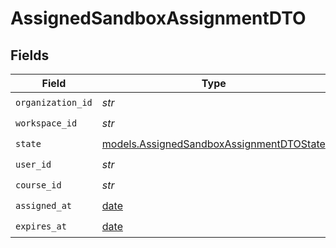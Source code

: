 # AssignedSandboxAssignmentDTO


## Fields

| Field                                                                                      | Type                                                                                       | Required                                                                                   | Description                                                                                |
| ------------------------------------------------------------------------------------------ | ------------------------------------------------------------------------------------------ | ------------------------------------------------------------------------------------------ | ------------------------------------------------------------------------------------------ |
| `organization_id`                                                                          | *str*                                                                                      | :heavy_check_mark:                                                                         | N/A                                                                                        |
| `workspace_id`                                                                             | *str*                                                                                      | :heavy_check_mark:                                                                         | N/A                                                                                        |
| `state`                                                                                    | [models.AssignedSandboxAssignmentDTOState](../models/assignedsandboxassignmentdtostate.md) | :heavy_check_mark:                                                                         | N/A                                                                                        |
| `user_id`                                                                                  | *str*                                                                                      | :heavy_check_mark:                                                                         | N/A                                                                                        |
| `course_id`                                                                                | *str*                                                                                      | :heavy_check_mark:                                                                         | N/A                                                                                        |
| `assigned_at`                                                                              | [date](https://docs.python.org/3/library/datetime.html#date-objects)                       | :heavy_check_mark:                                                                         | N/A                                                                                        |
| `expires_at`                                                                               | [date](https://docs.python.org/3/library/datetime.html#date-objects)                       | :heavy_check_mark:                                                                         | N/A                                                                                        |